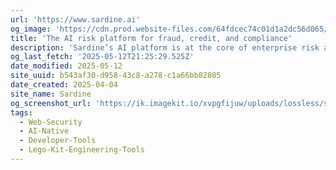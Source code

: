 ```yaml
---
url: 'https://www.sardine.ai'
og_image: 'https://cdn.prod.website-files.com/64fdcec74c01d1a2dc56d065/67c0c29f2c27e60a207d20ee_Sardine-OpenGraph-1x.png'
title: 'The AI risk platform for fraud, credit, and compliance'
description: 'Sardine’s AI platform is at the core of enterprise risk and fraud workflows, allowing them to consolidate vendors and improve operational efficiency. Hundreds of enterprises in over 70 countries trust Sardine to stop fraud in real-time, streamline BSA/AML compliance, and unify data across risk teams.'
og_last_fetch: '2025-05-12T21:25:29.525Z'
date_modified: 2025-05-12
site_uuid: b543af30-d958-43c8-a278-c1a66bb82805
date_created: 2025-04-04
site_name: Sardine
og_screenshot_url: 'https://ik.imagekit.io/xvpgfijuw/uploads/lossless/screenshots/20250605_Sardine_AI_og_screenshot.jpeg'
tags:
  - Web-Security
  - AI-Native
  - Developer-Tools
  - Lego-Kit-Engineering-Tools
---
```


